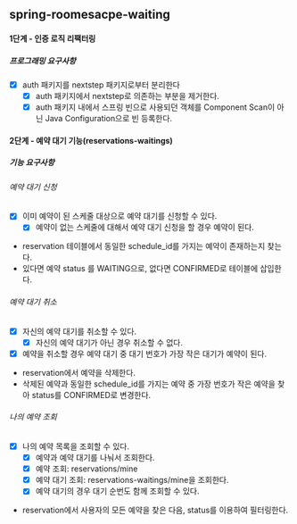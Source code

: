 ## spring-roomesacpe-waiting
#### 1단계 - 인증 로직 리팩터링
##### 프로그래밍 요구사항
- [x] auth 패키지를 nextstep 패키지로부터 분리한다
  - [x] auth 패키지에서 nextstep로 의존하는 부분을 제거한다.
  - [x] auth 패키지 내에서 스프링 빈으로 사용되던 객체를 Component Scan이 아닌 Java Configuration으로 빈 등록한다.

#### 2단계 - 예약 대기 기능(reservations-waitings)
##### 기능 요구사항
###### 예약 대기 신청
- [x] 이미 예약이 된 스케줄 대상으로 예약 대기를 신청할 수 있다.
  - [x] 예약이 없는 스케줄에 대해서 예약 대기 신청을 할 경우 예약이 된다.
- reservation 테이블에서 동일한 schedule_id를 가지는 예약이 존재하는지 찾는다.
- 있다면 예약 status 를 WAITING으로, 없다면 CONFIRMED로 테이블에 삽입한다.

###### 예약 대기 취소
- [x] 자신의 예약 대기를 취소할 수 있다.
  - [x] 자신의 예약 대기가 아닌 경우 취소할 수 없다.
- [x] 예약을 취소할 경우 예약 대기 중 대기 번호가 가장 작은 대기가 예약이 된다.
- reservation에서 예약을 삭제한다.
- 삭제된 예약과 동일한 schedule_id를 가지는 예약 중 가장 번호가 작은 예약을 찾아 status를 CONFIRMED로 변경한다.


###### 나의 예약 조회
- [x] 나의 예약 목록을 조회할 수 있다.
  - [x] 예약과 예약 대기를 나눠서 조회한다.
  - [x] 예약 조회: reservations/mine
  - [x] 예약 대기 조회: reservations-waitings/mine을 조회한다.
  - [x] 예약 대기의 경우 대기 순번도 함께 조회할 수 있다.
- reservation에서 사용자의 모든 예약을 찾은 다음, status를 이용하여 필터링한다.